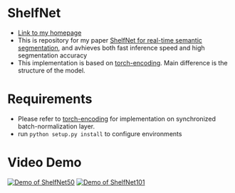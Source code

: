 # ShelfNet 
* [Link to my homepage](https://juntangzhuang.com)
* This is repository for my paper [ShelfNet for real-time semantic segmentation](https://juntang-zhuang.github.io/files/ShelfNet_2019.pdf), and avhieves both fast inference speed and high segmentation accuracy<br>
* This implementation is based on [torch-encoding](https://github.com/zhanghang1989/PyTorch-Encoding). Main difference is the structure of the model.

# Requirements
* Please refer to [torch-encoding](https://github.com/zhanghang1989/PyTorch-Encoding) for implementation on synchronized batch-normalization layer.
* run ```python setup.py install``` to configure environments 

# Video Demo

[![Demo of ShelfNet50](https://github.com/juntang-zhuang/ShelfNet/video_demo/video_demo.png)](https://youtu.be/x37Ufa2xJ6A)
[![Demo of ShelfNet101](https://github.com/juntang-zhuang/ShelfNet/video_demo/video_demo.png)](https://youtu.be/OYAGrxPvHFw)

